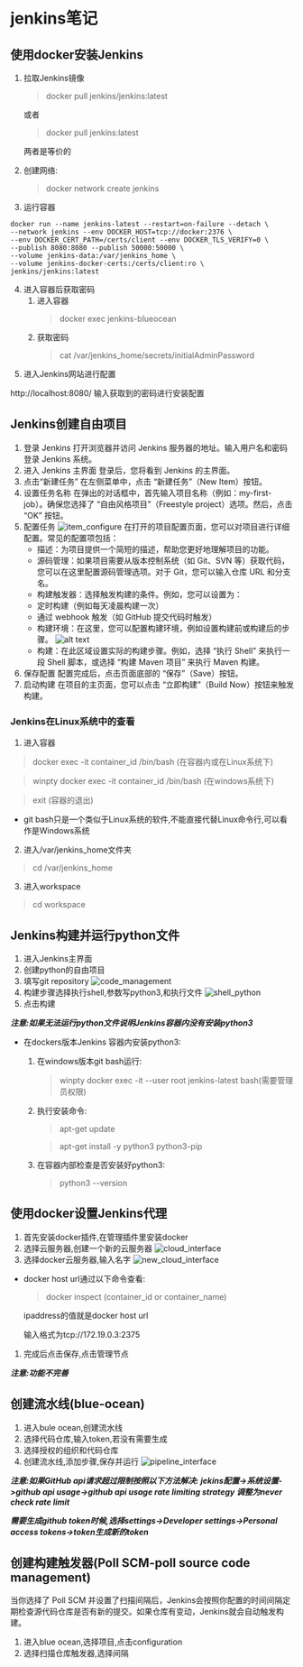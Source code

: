 # jenkins笔记
## 使用docker安装Jenkins
1. 拉取Jenkins镜像
    >docker pull jenkins/jenkins:latest
    
    或者
    >docker pull jenkins:latest
    
    两者是等价的
2. 创建网络:
    >docker network create jenkins
3. 运行容器
```shell
docker run --name jenkins-latest --restart=on-failure --detach \
--network jenkins --env DOCKER_HOST=tcp://docker:2376 \
--env DOCKER_CERT_PATH=/certs/client --env DOCKER_TLS_VERIFY=0 \
--publish 8080:8080 --publish 50000:50000 \
--volume jenkins-data:/var/jenkins_home \
--volume jenkins-docker-certs:/certs/client:ro \
jenkins/jenkins:latest
```
4. 进入容器后获取密码
    1. 进入容器
        >docker exec jenkins-blueocean
    2. 获取密码
        >cat /var/jenkins_home/secrets/initialAdminPassword
5. 进入Jenkins网站进行配置

http://localhost:8080/ 输入获取到的密码进行安装配置
## Jenkins创建自由项目
1. 登录 Jenkins
    打开浏览器并访问 Jenkins 服务器的地址。输入用户名和密码登录 Jenkins 系统。
2. 进入 Jenkins 主界面
    登录后，您将看到 Jenkins 的主界面。
3. 点击“新建任务”
    在左侧菜单中，点击 “新建任务”（New Item）按钮。
4. 设置任务名称
    在弹出的对话框中，首先输入项目名称（例如：my-first-job）。确保您选择了 “自由风格项目”（Freestyle project）选项。然后，点击 “OK” 按钮。
5. 配置任务
![item_configure](screnn_shot/item_configure.png)
在打开的项目配置页面，您可以对项目进行详细配置。常见的配置项包括：
   * 描述：为项目提供一个简短的描述，帮助您更好地理解项目的功能。
   * 源码管理：如果项目需要从版本控制系统（如 Git、SVN 等）获取代码，您可以在这里配置源码管理选项。对于 Git，您可以输入仓库 URL 和分支名。
   * 构建触发器：选择触发构建的条件。例如，您可以设置为：
   * 定时构建（例如每天凌晨构建一次）
   * 通过 webhook 触发（如 GitHub 提交代码时触发）
   * 构建环境：在这里，您可以配置构建环境，例如设置构建前或构建后的步骤。
    ![alt text](/screnn_shot/build_environment_variables.png)
   * 构建：在此区域设置实际的构建步骤。例如，选择 “执行 Shell” 来执行一段 Shell 脚本，或选择 “构建 Maven 项目” 来执行 Maven 构建。
6. 保存配置
    配置完成后，点击页面底部的 “保存”（Save）按钮。
7. 启动构建
    在项目的主页面，您可以点击 “立即构建”（Build Now）按钮来触发构建。
### Jenkins在Linux系统中的查看
1. 进入容器
>docker exec -it container_id /bin/bash (在容器内或在Linux系统下)

>winpty docker exec -it container_id /bin/bash (在windows系统下)

>exit (容器的退出)
* git bash只是一个类似于Linux系统的软件,不能直接代替Linux命令行,可以看作是Windows系统
2. 进入/var/jenkins_home文件夹
>cd /var/jenkins_home
3. 进入workspace
>cd workspace
## Jenkins构建并运行python文件
1. 进入Jenkins主界面
2. 创建python的自由项目
3. 填写git repository
![code_management](/screnn_shot/code_management.png)
4. 构建步骤选择执行shell,参数写python3,和执行文件
![shell_python](/screnn_shot/shell_python.png)
5. 点击构建

***注意:如果无法运行python文件说明Jenkins容器内没有安装python3***

* 在dockers版本Jenkins 容器内安装python3:
  1. 在windows版本git bash运行:
        >winpty docker exec -it --user root jenkins-latest bash(需要管理员权限)
  2. 执行安装命令:
        >apt-get update
        
        >apt-get install -y python3 python3-pip
  3. 在容器内部检查是否安装好python3:
        >python3 --version
## 使用docker设置Jenkins代理
1. 首先安装docker插件,在管理插件里安装docker
2. 选择云服务器,创建一个新的云服务器
![cloud_interface](/screnn_shot/cloud_interface.png)
1. 选择docker云服务器,输入名字
![new_cloud_interface](/screnn_shot/new_cloud_interface.png)
* docker host url通过以下命令查看:
    >docker inspect (container_id or container_name) 

    ipaddress的值就是docker host url

    输入格式为tcp://172.19.0.3:2375
1. 完成后点击保存,点击管理节点

***注意:功能不完善***
## 创建流水线(blue-ocean)
1. 进入bule ocean,创建流水线
2. 选择代码仓库,输入token,若没有需要生成
3. 选择授权的组织和代码仓库
4. 创建流水线,添加步骤,保存并运行
![pipeline_interface](/screnn_shot/pipeline_interface.png)

***注意:如果GitHub api请求超过限制按照以下方法解决:***
***jekins配置->系统设置->github api usage->github api usage rate limiting strategy 调整为never check rate limit***

***需要生成github token时候,选择settings->Developer settings->Personal access tokens->token生成新的token***
## 创建构建触发器(Poll SCM-poll source code management)
当你选择了 Poll SCM 并设置了扫描间隔后，Jenkins会按照你配置的时间间隔定期检查源代码仓库是否有新的提交。如果仓库有变动，Jenkins就会自动触发构建。
1. 进入blue ocean,选择项目,点击configuration
2. 选择扫描仓库触发器,选择间隔